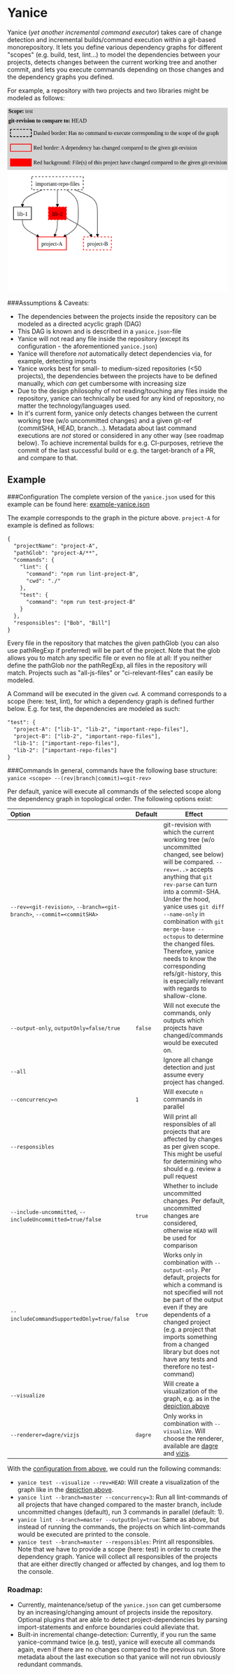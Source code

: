 # Yanice

Yanice (_yet another incremental command executor_) takes care of change detection and incremental builds/command execution within a git-based monorepository.
It lets you define various dependency graphs for different "scopes" (e.g. build, test, lint...) to model the dependencies between your projects,
detects changes between the current working tree and another commit, and lets you execute commands depending on those changes and the dependency graphs you defined.

For example, a repository with two projects and two libraries might be modeled as follows:

<p align="center">
  <img alt="yanice-visualization-example" src="https://raw.githubusercontent.com/abuob/yanice/master/resources/yanice-visualize-example.png">
</p>

###Assumptions & Caveats:
* The dependencies between the projects inside the repository can be modeled as a directed acyclic graph (DAG)
* This DAG is known and is described in a `yanice.json`-file
* Yanice will not read any file inside the repository (except its configuration - the aforementioned `yanice.json`)
* Yanice will therefore _not_ automatically detect dependencies via, for example, detecting imports
* Yanice works best for small- to medium-sized repositories (<50 projects), the dependencies between the projects have to be defined manually, 
which _can_ get cumbersome with increasing size
* Due to the design philosophy of not reading/touching any files inside the repository, 
yanice can technically be used for any kind of repository, no matter the technology/languages used.
* In it's current form, yanice only detects changes between the current working tree (w/o uncommitted changes) and a given git-ref (commitSHA, HEAD, branch...). 
Metadata about last command executions are _not_ stored or considered in any other way (see roadmap below). To achieve incremental builds for e.g. CI-purposes, retrieve the commit of the last successful build or e.g. the target-branch of a PR, and compare to that.


## Example
###Configuration
The complete version of the `yanice.json` used for this example can be found here: [example-yanice.json](https://github.com/abuob/yanice/blob/master/src/config/__test/fixtures/readme-example-yanice.json)

The example corresponds to the graph in the picture above. `project-A` for example is defined as follows:

```
{
  "projectName": "project-A",
  "pathGlob": "project-A/**",
  "commands": {
    "lint": {
      "command": "npm run lint-project-B",
      "cwd": "./"
    },
    "test": {
      "command": "npm run test-project-B"
    }
  },
  "responsibles": ["Bob", "Bill"]
}
```
Every file in the repository that matches the given pathGlob (you can also use pathRegExp if preferred) will be part of the project.
Note that the glob allows you to match any specific file or even no file at all: If you neither define the pathGlob nor the pathRegExp,
all files in the repository will match. Projects such as "all-js-files" or "ci-relevant-files" can easily be modeled.

A Command will be executed in the given `cwd`. A command corresponds to a scope (here: test, lint), for which a dependency graph is defined further below. E.g. for test, the dependencies
are modeled as such: 

```
"test": {
  "project-A": ["lib-1", "lib-2", "important-repo-files"],
  "project-B": ["lib-2", "important-repo-files"],
  "lib-1": ["important-repo-files"],
  "lib-2": ["important-repo-files"]
}
```

###Commands
In general, commands have the following base structure: `yanice <scope> --(rev|branch|commit)=<git-rev>`

Per default, yanice will execute all commands of the selected scope along the dependency graph in topological order. The following options exist:

| Option  | Default | Effect |
| :------------------------------------ |----------| ------------- |
| `--rev=<git-revision>`, `--branch=<git-branch>`, `--commit=<commitSHA>` | | git-revision with which the current working tree (w/o uncommitted changed, see below) will be compared. `--rev=<..>` accepts anything that `git rev-parse` can turn into a commit-SHA. Under the hood, yanice uses `git diff --name-only` in combination with `git merge-base --octopus` to determine the changed files. Therefore, yanice needs to know the corresponding refs/git-history, this is especially relevant with regards to shallow-clone.  |
| `--output-only`, `outputOnly=false/true` | `false` | Will not execute the commands, only outputs which projects have changed/commands would be executed on.  |
| `--all` |  | Ignore all change detection and just assume every project has changed.|
| `--concurrency=n` | `1` | Will execute `n` commands in parallel |
| `--responsibles` | | Will print all responsibles of all projects that are affected by changes as per given scope. This might be useful for determining who should e.g. review a pull request |
| `--include-uncommitted`, `--includeUncommitted=true/false` | `true` | Whether to include uncommitted changes. Per default, uncommitted changes are considered, otherwise `HEAD` will be used for comparison|
| `--includeCommandSupportedOnly=true/false` | `true` | Works only in combination with `--output-only`. Per default, projects for which a command is not specified will not be part of the output even if they are dependents of a changed project (e.g. a project that imports something from a changed library but does not have any tests and therefore no test-command)|
| `--visualize` | | Will create a visualization of the graph, e.g. as in the [depiction above](https://raw.githubusercontent.com/abuob/yanice/master/resources/yanice-visualize-example.png)|
| `--renderer=dagre/vizjs` | `dagre` | Only works in combination with `--visualize`. Will choose the renderer, available are [dagre](https://github.com/dagrejs/dagre) and [vizjs](https://github.com/mdaines/viz.js). |



With the [configuration from above](https://github.com/abuob/yanice/blob/master/src/config/__test/fixtures/readme-example-yanice.json), we could run the following commands:
* `yanice test --visualize --rev=HEAD`: Will create a visualization of the graph like in the [depiction above](https://raw.githubusercontent.com/abuob/yanice/master/resources/yanice-visualize-example.png).
* `yanice lint --branch=master --concurrency=3`: Run all lint-commands of all projects that have changed compared to the master branch,
include uncommitted changes (default), run 3 commands in parallel (default: 1).
* `yanice lint --branch=master --outputOnly=true`: Same as above, but instead of running the commands, the projects
on which lint-commands would be executed are printed to the console. 
* `yanice test --branch=master --responsibles`: Print all responsibles. Note that we have to provide a scope (here: test)
in order to create the dependency graph. 
Yanice will collect all responsibles of the projects that are either directly changed or affected by changes, and log them to the console.

### Roadmap:
* Currently, maintenance/setup of the `yanice.json` can get cumbersome by an increasing/changing amount of projects inside the repository. Optional plugins that are able to detect project-dependencies
by parsing import-statements and enforce boundaries could alleviate that.
* Built-in incremental change-detection: Currently, if you run the same yanice-command twice (e.g. test), yanice will execute all commands again, even if there are no changes
compared to the previous run. Store metadata about the last execution so that yanice will not run obviously redundant commands.
